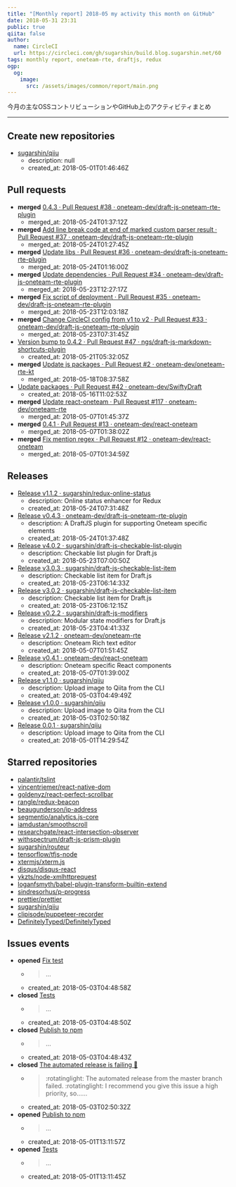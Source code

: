 ```yaml
---
title: "[Monthly report] 2018-05 my activity this month on GitHub"
date: 2018-05-31 23:31
public: true
qiita: false
author:
  name: CircleCI
  url: https://circleci.com/gh/sugarshin/build.blog.sugarshin.net/60
tags: monthly report, oneteam-rte, draftjs, redux
ogp:
  og:
    image:
      src: /assets/images/common/report/main.png
---
```


今月の主なOSSコントリビューションやGitHub上のアクティビティまとめ

***

## Create new repositories

- [sugarshin/qiiu](https://github.com/sugarshin/qiiu)
  - description: null
  - created_at: 2018-05-01T01:46:46Z

## Pull requests

- **merged** [0.4.3 · Pull Request #38 · oneteam-dev/draft-js-oneteam-rte-plugin](https://github.com/oneteam-dev/draft-js-oneteam-rte-plugin/pull/38)
  - merged_at: 2018-05-24T01:37:12Z
- **merged** [Add line break code at end of marked custom parser result · Pull Request #37 · oneteam-dev/draft-js-oneteam-rte-plugin](https://github.com/oneteam-dev/draft-js-oneteam-rte-plugin/pull/37)
  - merged_at: 2018-05-24T01:27:45Z
- **merged** [Update libs · Pull Request #36 · oneteam-dev/draft-js-oneteam-rte-plugin](https://github.com/oneteam-dev/draft-js-oneteam-rte-plugin/pull/36)
  - merged_at: 2018-05-24T01:16:00Z
- **merged** [Update dependencies · Pull Request #34 · oneteam-dev/draft-js-oneteam-rte-plugin](https://github.com/oneteam-dev/draft-js-oneteam-rte-plugin/pull/34)
  - merged_at: 2018-05-23T12:27:17Z
- **merged** [Fix script of deployment · Pull Request #35 · oneteam-dev/draft-js-oneteam-rte-plugin](https://github.com/oneteam-dev/draft-js-oneteam-rte-plugin/pull/35)
  - merged_at: 2018-05-23T12:03:18Z
- **merged** [Change CircleCI config from v1 to v2 · Pull Request #33 · oneteam-dev/draft-js-oneteam-rte-plugin](https://github.com/oneteam-dev/draft-js-oneteam-rte-plugin/pull/33)
  - merged_at: 2018-05-23T07:31:45Z
- [Version bump to 0.4.2 · Pull Request #47 · ngs/draft-js-markdown-shortcuts-plugin](https://github.com/ngs/draft-js-markdown-shortcuts-plugin/pull/47)
  - created_at: 2018-05-21T05:32:05Z
- **merged** [Update js packages · Pull Request #2 · oneteam-dev/oneteam-rte-kt](https://github.com/oneteam-dev/oneteam-rte-kt/pull/2)
  - merged_at: 2018-05-18T08:37:58Z
- [Update packages · Pull Request #42 · oneteam-dev/SwiftyDraft](https://github.com/oneteam-dev/SwiftyDraft/pull/42)
  - created_at: 2018-05-16T11:02:53Z
- **merged** [Update react-oneteam · Pull Request #117 · oneteam-dev/oneteam-rte](https://github.com/oneteam-dev/oneteam-rte/pull/117)
  - merged_at: 2018-05-07T01:45:37Z
- **merged** [0.4.1 · Pull Request #13 · oneteam-dev/react-oneteam](https://github.com/oneteam-dev/react-oneteam/pull/13)
  - merged_at: 2018-05-07T01:38:02Z
- **merged** [Fix mention regex · Pull Request #12 · oneteam-dev/react-oneteam](https://github.com/oneteam-dev/react-oneteam/pull/12)
  - merged_at: 2018-05-07T01:34:59Z

## Releases

- [Release v1.1.2 · sugarshin/redux-online-status](https://github.com/sugarshin/redux-online-status/releases/tag/v1.1.2)
  - description: Online status enhancer for Redux
  - created_at: 2018-05-24T07:31:48Z
- [Release v0.4.3 · oneteam-dev/draft-js-oneteam-rte-plugin](https://github.com/oneteam-dev/draft-js-oneteam-rte-plugin/releases/tag/v0.4.3)
  - description: A DraftJS plugin for supporting Oneteam specific elements
  - created_at: 2018-05-24T01:37:48Z
- [Release v4.0.2 · sugarshin/draft-js-checkable-list-plugin](https://github.com/sugarshin/draft-js-checkable-list-plugin/releases/tag/v4.0.2)
  - description: Checkable list plugin for Draft.js
  - created_at: 2018-05-23T07:00:50Z
- [Release v3.0.3 · sugarshin/draft-js-checkable-list-item](https://github.com/sugarshin/draft-js-checkable-list-item/releases/tag/v3.0.3)
  - description: Checkable list item for Draft.js
  - created_at: 2018-05-23T06:14:33Z
- [Release v3.0.2 · sugarshin/draft-js-checkable-list-item](https://github.com/sugarshin/draft-js-checkable-list-item/releases/tag/v3.0.2)
  - description: Checkable list item for Draft.js
  - created_at: 2018-05-23T06:12:15Z
- [Release v0.2.2 · sugarshin/draft-js-modifiers](https://github.com/sugarshin/draft-js-modifiers/releases/tag/v0.2.2)
  - description: Modular state modifiers for Draft.js
  - created_at: 2018-05-23T04:41:33Z
- [Release v2.1.2 · oneteam-dev/oneteam-rte](https://github.com/oneteam-dev/oneteam-rte/releases/tag/v2.1.2)
  - description: Oneteam Rich text editor
  - created_at: 2018-05-07T01:51:45Z
- [Release v0.4.1 · oneteam-dev/react-oneteam](https://github.com/oneteam-dev/react-oneteam/releases/tag/v0.4.1)
  - description: Oneteam specific React components
  - created_at: 2018-05-07T01:39:00Z
- [Release v1.1.0 · sugarshin/qiiu](https://github.com/sugarshin/qiiu/releases/tag/v1.1.0)
  - description:  Upload image to Qiita from the CLI
  - created_at: 2018-05-03T04:49:49Z
- [Release v1.0.0 · sugarshin/qiiu](https://github.com/sugarshin/qiiu/releases/tag/v1.0.0)
  - description:  Upload image to Qiita from the CLI
  - created_at: 2018-05-03T02:50:18Z
- [Release 0.0.1 · sugarshin/qiiu](https://github.com/sugarshin/qiiu/releases/tag/0.0.1)
  - description:  Upload image to Qiita from the CLI
  - created_at: 2018-05-01T14:29:54Z

## Starred repositories

- [palantir/tslint](https://github.com/palantir/tslint)
- [vincentriemer/react-native-dom](https://github.com/vincentriemer/react-native-dom)
- [goldenyz/react-perfect-scrollbar](https://github.com/goldenyz/react-perfect-scrollbar)
- [rangle/redux-beacon](https://github.com/rangle/redux-beacon)
- [beaugunderson/ip-address](https://github.com/beaugunderson/ip-address)
- [segmentio/analytics.js-core](https://github.com/segmentio/analytics.js-core)
- [iamdustan/smoothscroll](https://github.com/iamdustan/smoothscroll)
- [researchgate/react-intersection-observer](https://github.com/researchgate/react-intersection-observer)
- [withspectrum/draft-js-prism-plugin](https://github.com/withspectrum/draft-js-prism-plugin)
- [sugarshin/routeur](https://github.com/sugarshin/routeur)
- [tensorflow/tfjs-node](https://github.com/tensorflow/tfjs-node)
- [xtermjs/xterm.js](https://github.com/xtermjs/xterm.js)
- [disqus/disqus-react](https://github.com/disqus/disqus-react)
- [ykzts/node-xmlhttprequest](https://github.com/ykzts/node-xmlhttprequest)
- [loganfsmyth/babel-plugin-transform-builtin-extend](https://github.com/loganfsmyth/babel-plugin-transform-builtin-extend)
- [sindresorhus/p-progress](https://github.com/sindresorhus/p-progress)
- [prettier/prettier](https://github.com/prettier/prettier)
- [sugarshin/qiiu](https://github.com/sugarshin/qiiu)
- [clipisode/puppeteer-recorder](https://github.com/clipisode/puppeteer-recorder)
- [DefinitelyTyped/DefinitelyTyped](https://github.com/DefinitelyTyped/DefinitelyTyped)

## Issues events

- **opened** [Fix test](https://github.com/sugarshin/qiiu/issues/6)
  - > ...
  - created_at: 2018-05-03T04:48:58Z
- **closed** [Tests](https://github.com/sugarshin/qiiu/issues/1)
  - > ...
  - created_at: 2018-05-03T04:48:50Z
- **closed** [Publish to npm](https://github.com/sugarshin/qiiu/issues/2)
  - > ...
  - created_at: 2018-05-03T04:48:43Z
- **closed** [The automated release is failing 🚨](https://github.com/sugarshin/qiiu/issues/3)
  - > :rotatinglight: The automated release from the master branch failed. :rotatinglight:  I recommend you give this issue a high priority, so......
  - created_at: 2018-05-03T02:50:32Z
- **opened** [Publish to npm](https://github.com/sugarshin/qiiu/issues/2)
  - > ...
  - created_at: 2018-05-01T13:11:57Z
- **opened** [Tests](https://github.com/sugarshin/qiiu/issues/1)
  - > ...
  - created_at: 2018-05-01T13:11:45Z
